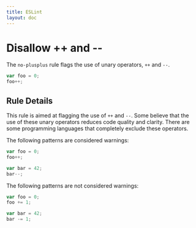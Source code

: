 ```yaml
---
title: ESLint
layout: doc
---
```

# Disallow ++ and --

The `no-plusplus` rule flags the use of unary operators, `++` and `--`.

```js
var foo = 0;
foo++;
```

## Rule Details

This rule is aimed at flagging the use of `++` and `--`. Some believe that the use of these unary operators reduces code quality and clarity. There are some programming languages that completely exclude these operators.

The following patterns are considered warnings:

```js
var foo = 0;
foo++;

var bar = 42;
bar--;
```

The following patterns are not considered warnings:

```js
var foo = 0;
foo += 1;

var bar = 42;
bar -= 1;
```
